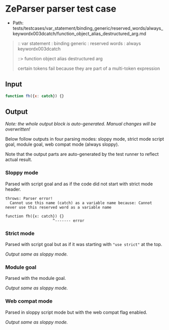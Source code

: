 # ZeParser parser test case

- Path: tests/testcases/var_statement/binding_generic/reserved_words/always_keywordx003dcatch/function_object_alias_destructured_arg.md

> :: var statement : binding generic : reserved words : always keywordx003dcatch
>
> ::> function object alias destructured arg
>
> certain tokens fail because they are part of a multi-token expression

## Input

`````js
function fh({x: catch}) {}
`````

## Output

_Note: the whole output block is auto-generated. Manual changes will be overwritten!_

Below follow outputs in four parsing modes: sloppy mode, strict mode script goal, module goal, web compat mode (always sloppy).

Note that the output parts are auto-generated by the test runner to reflect actual result.

### Sloppy mode

Parsed with script goal and as if the code did not start with strict mode header.

`````
throws: Parser error!
  Cannot use this name (catch) as a variable name because: Cannot never use this reserved word as a variable name

function fh({x: catch}) {}
                     ^------- error
`````

### Strict mode

Parsed with script goal but as if it was starting with `"use strict"` at the top.

_Output same as sloppy mode._

### Module goal

Parsed with the module goal.

_Output same as sloppy mode._

### Web compat mode

Parsed in sloppy script mode but with the web compat flag enabled.

_Output same as sloppy mode._
